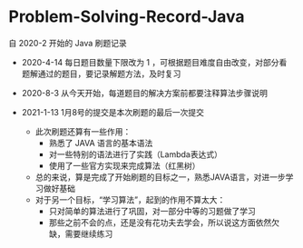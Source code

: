 # Problem-Solving-Record-Java

自 2020-2 开始的 Java 刷题记录

* 2020-4-14 每日题目数量下限改为 1 ，可根据题目难度自由改变，对部分看题解通过的题目，要记录解题方法，及时复习

* 2020-8-3 从今天开始，每道题目的解决方案前都要注释算法步骤说明

* 2021-1-13 1月8号的提交是本次刷题的最后一次提交
  * 此次刷题还算有一些作用：
    * 熟悉了 JAVA 语言的基本语法
    * 对一些特别的语法进行了实践（Lambda表达式）
    * 使用了一些官方实现来完成算法（红黑树）
  * 总的来说，算是完成了开始刷题的目标之一，熟悉JAVA语言，对进一步学习做好基础
  * 对于另一个目标，“学习算法”，起到的作用不算太大：
    * 只对简单的算法进行了巩固，对一部分中等的习题做了学习
    * 那些之前不会的点，还是没有花功夫去学会，所以说这方面依然欠缺，需要继续练习
